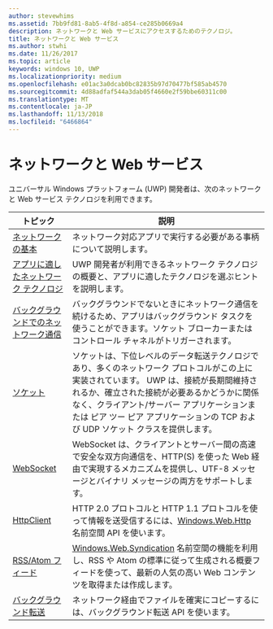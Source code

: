 ```yaml
---
author: stevewhims
ms.assetid: 7bb9fd81-8ab5-4f8d-a854-ce285b0669a4
description: ネットワークと Web サービスにアクセスするためのテクノロジ。
title: ネットワークと Web サービス
ms.author: stwhi
ms.date: 11/26/2017
ms.topic: article
keywords: windows 10, UWP
ms.localizationpriority: medium
ms.openlocfilehash: e01ac3a0dcab0bc82835b97d70477bf585ab4570
ms.sourcegitcommit: 4d88adfaf544a3dab05f4660e2f59bbe60311c00
ms.translationtype: MT
ms.contentlocale: ja-JP
ms.lasthandoff: 11/13/2018
ms.locfileid: "6466864"
---
```

# <a name="networking-and-web-services"></a>ネットワークと Web サービス

ユニバーサル Windows プラットフォーム (UWP) 開発者は、次のネットワークと Web サービス テクノロジを利用できます。

| トピック | 説明 |
| - | - |
| [ネットワークの基本](networking-basics.md) | ネットワーク対応アプリで実行する必要がある事柄について説明します。 |
| [アプリに適したネットワーク テクノロジ](which-networking-technology.md) | UWP 開発者が利用できるネットワーク テクノロジの概要と、アプリに適したテクノロジを選ぶヒントを説明します。 |
| [バックグラウンドでのネットワーク通信](network-communications-in-the-background.md) | バックグラウンドでないときにネットワーク通信を続けるため、アプリはバックグラウンド タスクを使うことができます。ソケット ブローカーまたはコントロール チャネルがトリガーされます。 |
| [ソケット](sockets.md) | ソケットは、下位レベルのデータ転送テクノロジであり、多くのネットワーク プロトコルがこの上に実装されています。 UWP は、接続が長期間維持されるか、確立された接続が必要あるかどうかに関係なく、クライアント/サーバー アプリケーションまたは ピア ツー ピア アプリケーションの TCP および UDP ソケット クラスを提供します。 |
| [WebSocket](websockets.md) | WebSocket は、クライアントとサーバー間の高速で安全な双方向通信を、HTTP(S) を使った Web 経由で実現するメカニズムを提供し、UTF-8 メッセージとバイナリ メッセージの両方をサポートします。 |
| [HttpClient](httpclient.md) | HTTP 2.0 プロトコルと HTTP 1.1 プロトコルを使って情報を送受信するには、[Windows.Web.Http](https://msdn.microsoft.com/library/windows/apps/dn279692) 名前空間 API を使います。 |
| [RSS/Atom フィード](web-feeds.md) | [Windows.Web.Syndication](https://msdn.microsoft.com/library/windows/apps/br243632) 名前空間の機能を利用し、RSS や Atom の標準に従って生成される概要フィードを使って、最新の人気の高い Web コンテンツを取得または作成します。 |
| [バックグラウンド転送](background-transfers.md) | ネットワーク経由でファイルを確実にコピーするには、バックグラウンド転送 API を使います。 |
